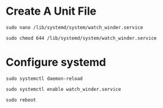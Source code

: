# Create A Unit File

`sudo nano /lib/systemd/system/watch_winder.service`


`sudo chmod 644 /lib/systemd/system/watch_winder.service`

# Configure systemd

`sudo systemctl daemon-reload`

`sudo systemctl enable watch_winder.service`

`sudo reboot`
